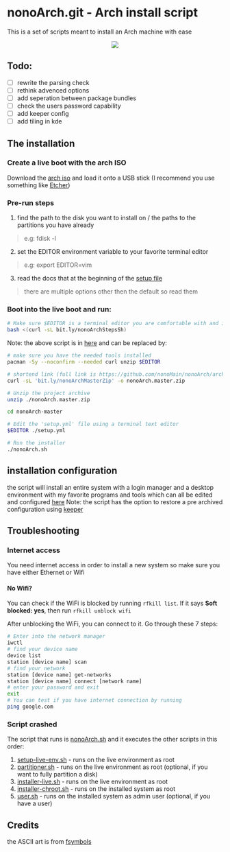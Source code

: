 # nonoArch.git - Arch install script
This is a set of scripts meant to install an Arch machine with ease
<p align="center">
  <img src="https://img.shields.io/github/repo-size/nonomain/nonoArch?style=for-the-badge">
</p>

## Todo:
- [ ] rewrite the parsing check
- [ ] rethink advenced options
- [ ] add seperation between package bundles
- [ ] check the users password capability
- [ ] add keeper config
- [ ] add tiling in kde

## The installation
### Create a live boot with the arch ISO
Download the [arch iso](https://archlinux.org/download/) and load it onto a USB stick (I recommend you use something like [Etcher](https://www.balena.io/etcher/))

### Pre-run steps
1. find the path to the disk you want to install on / the paths to the partitions you have already
> e.g: fdisk -l
2. set the EDITOR environment variable to your favorite terminal editor
> e.g: export EDITOR=vim
3. read the docs that at the beginning of the [setup file](./setup.yml)
> there are multiple options other then the default so read them

### Boot into the live boot and run:
```bash
# Make sure $EDITOR is a terminal editor you are comfortable with and is installed on the live boot
bash <(curl -sL bit.ly/nonoArchStepsSh)
```
Note: the above script is in [here](./.howto.sh)
and can be replaced by:
```bash
# make sure you have the needed tools installed
pacman -Sy --noconfirm --needed curl unzip $EDITOR

# shortend link (full link is https://github.com/nonoMain/nonoArch/archive/master.zip)
curl -sL 'bit.ly/nonoArchMasterZip' -o nonoArch.master.zip

# Unzip the project archive
unzip ./nonoArch.master.zip

cd nonoArch-master

# Edit the 'setup.yml' file using a terminal text editor
$EDITOR ./setup.yml

# Run the installer
./nonoArch.sh
```

## installation configuration
the script will install an entire system with a login manager and a desktop environment
with my favorite programs and tools which can all be edited and configured [here](./.toInstall/)
Note: the script has the option to restore a pre archived configuration
using [keeper](https://github.com/nonoMain/keeper)

## Troubleshooting
### Internet access
You need internet access in order to install a new system so make sure you have either Ethernet
or Wifi
#### No Wifi?

You can check if the WiFi is blocked by running `rfkill list`.
If it says **Soft blocked: yes**,
then run `rfkill unblock wifi`

After unblocking the WiFi, you can connect to it. Go through these 7 steps:

```bash
# Enter into the network manager
iwctl
# find your device name
device list
station [device name] scan
# find your network
station [device name] get-networks
station [device name] connect [network name]
# enter your password and exit
exit
# You can test if you have internet connection by running
ping google.com
```

### Script crashed
The script that runs is [nonoArch.sh](./nonoArch.sh) and it executes the other scripts in this order:
1. [setup-live-env.sh](./.scripts/setup-live-env.sh) - runs on the live environment as root
2. [partitioner.sh](./.scripts/partitioner.sh) - runs on the live environment as root (optional, if you want to fully partition a disk)
3. [installer-live.sh](./.scripts/installer-live.sh) - runs on the live environment as root
4. [installer-chroot.sh](./.scripts/installer-chroot.sh) - runs on the installed system as root
5. [user.sh](./.scripts/user.sh) - runs on the installed system as admin user (optional, if you have a user)

## Credits
the ASCII art is from [fsymbols](https://fsymbols.com/generators/carty/)
